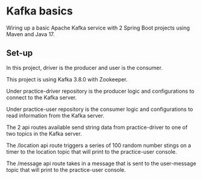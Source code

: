 # Kafka basics

Wiring up a basic Apache Kafka service with 2 Spring Boot projects using Maven and Java 17.

## Set-up

In this project, driver is the producer and user is the consumer. 

This project is using Kafka 3.8.0 with Zookeeper.

Under practice-driver repository is the producer logic and configurations to connect to the Kafka server. 

Under practice-user repository is the consumer logic and configurations to read information from the Kafka server.

The 2 api routes available send string data from practice-driver to one of two topics in the Kafka server.

The /location api route triggers a series of 100 random number stings on a timer to the location topic that will print to the practice-user console.

The /message api route takes in a message that is sent to the user-message topic that will print to the practice-user console.

